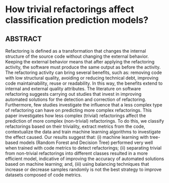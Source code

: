 <h1>How trivial refactorings affect classification prediction models?</h1>

<h2>ABSTRACT</h2>
Refactoring is defined as a transformation that changes the internal structure of the source code without changing the external behavior. Keeping the external behavior means that after applying the refactoring activity, the software must produce the same output as before the activity. The refactoring activity can bring several benefits, such as: removing code with low structural quality, avoiding or reducing technical debt, improving code maintainability, reuse or readability. In this way, the benefits extend to internal and external quality attributes. The literature on software refactoring suggests carrying out studies that invest in improving automated solutions for the detection and correction of refactoring. Furthermore, few studies investigate the influence that a less complex type of refactoring can have on predicting more complex refactorings. This paper investigates how less complex (trivial) refactorings affect the prediction of more complex (non-trivial) refactorings. To do this, we classify refactorings based on their triviality, extract metrics from the code, contextualize the data and train machine learning algorithms to investigate the effect caused. Our results suggest that: (i) machine learning with tree-based models (Random Forest and Decision Tree) performed very well when trained with code metrics to detect refactorings; (ii) separating trivial from non-trivial refactorings into different classes resulted in a more efficient model, indicative of improving the accuracy of automated solutions based on machine learning; and, (iii) using balancing techniques that increase or decrease samples randomly is not the best strategy to improve datasets composed of code metrics.

